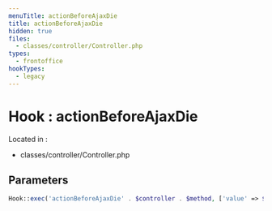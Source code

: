 ```yaml
---
menuTitle: actionBeforeAjaxDie
title: actionBeforeAjaxDie
hidden: true
files:
  - classes/controller/Controller.php
types:
  - frontoffice
hookTypes:
  - legacy
---
```


# Hook : actionBeforeAjaxDie

Located in :

  - classes/controller/Controller.php

## Parameters

```php
Hook::exec('actionBeforeAjaxDie' . $controller . $method, ['value' => $value]);
```